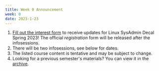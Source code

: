 ```yaml
---
title: Week 0 Announcement
week: 0
date: 2023-1-23
---
```


1. [Fill out the interest form](https://forms.gle/rXAQRXXy8isehBd7A) to receive updates for Linux SysAdmin Decal Spring 2023! The official *registration* form will be released after the infosessions.
2. There will be two infosessions, see below for dates.
3. The listed course content is tentative and may be subject to change.
4. Looking for a previous semester's materials? You can view it in the [archive](/archive).
